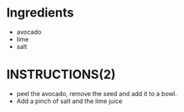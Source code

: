 # Ingredients
- avocado
- lime
- salt
# INSTRUCTIONS(2)
- peel the avocado, remove the seed and add it to a bowl.
- Add a pinch of salt and the lime juice

